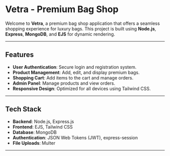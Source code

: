 # Vetra - Premium Bag Shop

Welcome to **Vetra**, a premium bag shop application that offers a seamless shopping experience for luxury bags. This project is built using **Node.js**, **Express**, **MongoDB**, and **EJS** for dynamic rendering.

---

## Features

- **User Authentication**: Secure login and registration system.
- **Product Management**: Add, edit, and display premium bags.
- **Shopping Cart**: Add items to the cart and manage orders.
- **Admin Panel**: Manage products and view orders.
- **Responsive Design**: Optimized for all devices using Tailwind CSS.

---

## Tech Stack

- **Backend**: Node.js, Express.js
- **Frontend**: EJS, Tailwind CSS
- **Database**: MongoDB
- **Authentication**: JSON Web Tokens (JWT), express-session
- **File Uploads**: Multer

---
